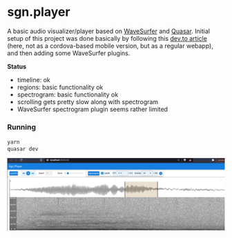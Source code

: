# sgn.player

A basic audio visualizer/player based on [WaveSurfer](https://wavesurfer-js.org)
and [Quasar](https://quasar.dev).
Initial setup of this project was done basically by following this [dev.to article](
https://dev.to/johnnymakestuff/how-to-build-a-soundcloud-like-audio-player-app-with-vuejs-quasar-and-wavesurfer-5bic)
(here, not as a cordova-based mobile version, but as a regular webapp),
and then adding some WaveSurfer plugins.

**Status**

- timeline: ok
- regions: basic functionality ok
- spectrogram: basic functionality ok
- scrolling gets pretty slow along with spectrogram
- WaveSurfer spectrogram plugin seems rather limited

### Running

    yarn
    quasar dev
    
![](screenshot.png)
